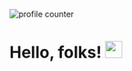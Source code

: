 ![profile counter](https://komarev.com/ghpvc/?username=ffrezende&color=brightgreen)
# Hello, folks! <img src="https://raw.githubusercontent.com/MartinHeinz/MartinHeinz/master/wave.gif" width="30px">

<br />

<!--
**ffrezende/ffrezende** is a ✨ _special_ ✨ repository because its `README.md` (this file) appears on your GitHub profile.

Here are some ideas to get you started:

- 🔭 I’m currently working on ...
- 🌱 I’m currently learning ...
- 👯 I’m looking to collaborate on ...
- 🤔 I’m looking for help with ...
- 💬 Ask me about ...
- 📫 How to reach me: ...
- 😄 Pronouns: ...
- ⚡ Fun fact: ...
-->
